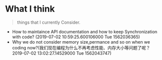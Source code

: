 # What I think

> things that I currently Consider.


- How to maintaince API documentation and how to keep Synchronization with code? (2019-07-02 10:59:25.600106000 Tue  1562036365)
- Why we do not consider memory size,permance and so on when we coding now?(我们现在编程为什么不再考虑性能、内存大小等问题了呢？2019-07-02 13:02:27.14529000 Tue  1562043747)
